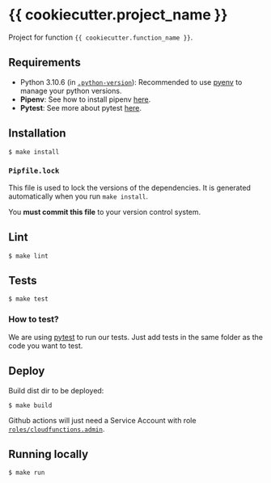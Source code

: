 {{ cookiecutter.project_name }}
===============================================

Project for function `{{ cookiecutter.function_name }}`.

## Requirements

- Python 3.10.6 (in [`.python-version`](./.python-version)): Recommended to use [pyenv](https://github.com/pyenv/pyenv) to manage your python versions.
- **Pipenv**: See how to install pipenv [here](https://pipenv.pypa.io/en/latest/#install-pipenv-today).
- **Pytest**: See more about pytest [here](https://docs.pytest.org/en/6.2.x/).

## Installation

```
$ make install
```

### `Pipfile.lock`

This file is used to lock the versions of the dependencies. It is generated automatically when you run `make install`.

You **must commit this file** to your version control system.

## Lint

```
$ make lint
```

## Tests

```
$ make test
```

### How to test?

We are using [pytest](https://docs.pytest.org/en/stable/) to run our tests. Just add tests in the same folder as the code you want to test.

## Deploy

Build dist dir to be deployed:

```
$ make build
```

Github actions will just need a Service Account with role [`roles/cloudfunctions.admin`](https://cloud.google.com/functions/docs/reference/iam/roles#cloudfunctions.admin).

## Running locally

```shell
$ make run
```

